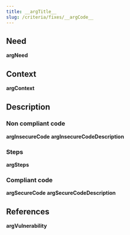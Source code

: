 ```yaml
---
title: __argTitle__
slug: /criteria/fixes/__argCode__
---
```


## Need
__argNeed__
## Context
__argContext__
## Description
### Non compliant code
__argInsecureCode__
__argInsecureCodeDescription__
### Steps
__argSteps__
### Compliant code
__argSecureCode__
__argSecureCodeDescription__
## References
__argVulnerability__
